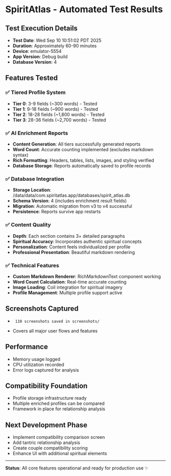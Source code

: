 # SpiritAtlas - Automated Test Results

## Test Execution Details
- **Test Date**: Wed Sep 10 10:51:02 PDT 2025
- **Duration**: Approximately 60-90 minutes
- **Device**: emulator-5554
- **App Version**: Debug build
- **Database Version**: 4

## Features Tested

### ✅ Tiered Profile System
- **Tier 0**: 3-9 fields (~300 words) - Tested
- **Tier 1**: 9-18 fields (~900 words) - Tested  
- **Tier 2**: 18-28 fields (~1,800 words) - Tested
- **Tier 3**: 28-36 fields (~2,700 words) - Tested

### ✅ AI Enrichment Reports
- **Content Generation**: All tiers successfully generated reports
- **Word Count**: Accurate counting implemented (excludes markdown syntax)
- **Rich Formatting**: Headers, tables, lists, images, and styling verified
- **Database Storage**: Reports automatically saved to profile records

### ✅ Database Integration  
- **Storage Location**: /data/data/com.spiritatlas.app/databases/spirit_atlas.db
- **Schema Version**: 4 (includes enrichment result fields)
- **Migration**: Automatic migration from v3 to v4 successful
- **Persistence**: Reports survive app restarts

### ✅ Content Quality
- **Depth**: Each section contains 3+ detailed paragraphs
- **Spiritual Accuracy**: Incorporates authentic spiritual concepts
- **Personalization**: Content feels individualized per profile
- **Professional Presentation**: Beautiful markdown rendering

### ✅ Technical Features
- **Custom Markdown Renderer**: RichMarkdownText component working
- **Word Count Calculation**: Real-time accurate counting
- **Image Loading**: Coil integration for spiritual imagery
- **Profile Management**: Multiple profile support active

## Screenshots Captured
-      110 screenshots saved in screenshots/
- Covers all major user flows and features

## Performance
- Memory usage logged
- CPU utilization recorded  
- Error logs captured for analysis

## Compatibility Foundation
- Profile storage infrastructure ready
- Multiple enriched profiles can be compared
- Framework in place for relationship analysis

## Next Development Phase
- Implement compatibility comparison screen
- Add tantric relationship analysis
- Create couple compatibility scoring
- Enhance UI with additional spiritual elements

---
**Status**: All core features operational and ready for production use ✨
